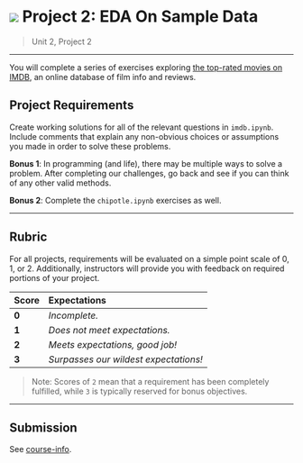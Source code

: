 # ![](https://ga-dash.s3.amazonaws.com/production/assets/logo-9f88ae6c9c3871690e33280fcf557f33.png) Project 2: EDA On Sample Data

> Unit 2, Project 2

---

You will complete a series of exercises exploring [the top-rated movies on IMDB](./data/imdb_1000.csv), an online database of film info and reviews.

## Project Requirements

Create working solutions for all of the relevant questions in `imdb.ipynb`. Include comments that explain any non-obvious choices or assumptions you made in order to solve these problems.

**Bonus 1**: In programming (and life), there may be multiple ways to solve a problem. After completing our challenges, go back and see if you can think of any other valid methods.

**Bonus 2**: Complete the `chipotle.ipynb` exercises as well.

---

## Rubric

For all projects, requirements will be evaluated on a simple point scale of 0, 1, or 2. Additionally, instructors will provide you with feedback on required portions of your project.

Score | Expectations
:--- | :---
**0** | _Incomplete._
**1** | _Does not meet expectations._
**2** | _Meets expectations, good job!_
**3** | _Surpasses our wildest expectations!_

> Note: Scores of `2` mean that a requirement has been completely fulfilled, while `3` is typically reserved for bonus objectives.

---

## Submission

See [course-info](https://git.generalassemb.ly/datr-625/course_info#project-submission-procedure).
